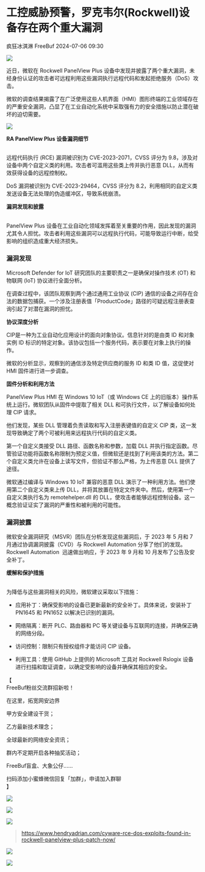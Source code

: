 #  工控威胁预警，罗克韦尔(Rockwell)设备存在两个重大漏洞   
疯狂冰淇淋  FreeBuf   2024-07-06 09:30  
  
![](https://mmbiz.qpic.cn/mmbiz_gif/qq5rfBadR38jUokdlWSNlAjmEsO1rzv3srXShFRuTKBGDwkj4gvYy34iajd6zQiaKl77Wsy9mjC0xBCRg0YgDIWg/640?wx_fmt=gif "")  
  
  
近日，微软在 Rockwell PanelView Plus 设备中发现并披露了两个重大漏洞，未经身份认证的攻击者可远程利用这些漏洞执行远程代码和发起拒绝服务（DoS）攻击。  
  
  
微软的调查结果揭露了在广泛使用这些人机界面（HMI）图形终端的工业领域存在的严重安全漏洞，凸显了在工业自动化系统中采取强有力的安全措施以防止潜在破坏的迫切需要。  
  
  
![](https://mmbiz.qpic.cn/mmbiz_png/qq5rfBadR3icibtibY92B7JPGmVIkxYSgCwg2iaOfZa3scGiakCclOHs0hkbfdmRGc51sWvoz6QhhW2nh2icKuy94MHw/640?wx_fmt=png&from=appmsg "")  
  
  
**RA PanelView Plus 设备漏洞细节**  
  
##   
  
远程代码执行 (RCE) 漏洞被识别为 CVE-2023-2071，CVSS 评分为 9.8，涉及对设备中两个自定义类的利用。攻击者可滥用这些类上传并执行恶意 DLL，从而有效获得设备的远程控制权。  
  
  
DoS 漏洞被识别为 CVE-2023-29464，CVSS 评分为 8.2，利用相同的自定义类发送设备无法处理的伪造缓冲区，导致系统崩溃。  
  
  
**漏洞发现和披露**  
  
##   
  
PanelView Plus 设备在工业自动化领域发挥着至关重要的作用，因此发现的漏洞尤其令人担忧。攻击者利用这些漏洞可以远程执行代码，可能导致运行中断，给受影响的组织造成重大经济损失。  
  
### 漏洞发现  
  
  
Microsoft Defender for IoT 研究团队的主要职责之一是确保对操作技术 (OT) 和物联网 (IoT) 协议进行全面分析。  
  
  
在调查过程中，该团队观察到两个通过通用工业协议 (CIP) 通信的设备之间存在合法的数据包捕获。一个涉及注册表值「ProductCode」路径的可疑远程注册表查询引起了对潜在漏洞的担忧。  
  
  
**协议深度分析**  
  
  
CIP是一种为工业自动化应用设计的面向对象协议。信息针对的是由类 ID 和对象实例 ID 标识的特定对象。该协议包括一个服务代码，表示要在对象上执行的操作。  
  
  
微软的分析显示，观察到的通信涉及特定供应商的服务 ID 和类 ID 值，这促使对 HMI 固件进行进一步调查。  
  
  
**固件分析和利用方法**  
  
  
PanelView Plus HMI 在 Windows 10 IoT（或 Windows CE 上的旧版本）操作系统上运行。微软团队从固件中提取了相关 DLL 和可执行文件，以了解设备如何处理 CIP 请求。  
  
  
他们发现，某些 DLL 管理着负责读取和写入注册表键值的自定义 CIP 类，这一发现导致确定了两个可被利用来远程执行代码的自定义类。  
  
  
第一个自定义类接受 DLL 路径、函数名称和参数，加载 DLL 并执行指定函数。尽管验证功能将函数名称限制为预定义值，但微软还是找到了利用该类的方法。第二个自定义类允许在设备上读写文件，但验证不那么严格，为上传恶意 DLL 提供了途径。  
  
  
微软通过编译与 Windows 10 IoT 兼容的恶意 DLL 演示了一种利用方法。他们使用第二个自定义类来上传 DLL，并将其放置在特定文件夹中。然后，使用第一个自定义类执行名为 remotehelper.dll 的 DLL，使攻击者能够远程控制设备。这一概念验证证实了漏洞的严重性和被利用的可能性。  
  
### 漏洞披露  
  
  
微软安全漏洞研究（MSVR）团队在分析发现这些漏洞后，于 2023 年 5 月和 7 月通过协调漏洞披露（CVD）与 Rockwell Automation 分享了他们的发现。Rockwell Automation  迅速做出响应，于 2023 年 9 月和 10 月发布了公告及安全补丁。  
  
  
**缓解和保护措施**  
  
  
##   
  
为降低与这些漏洞相关的风险，微软建议采取以下措施：  
  
- 应用补丁：确保受影响的设备已更新最新的安全补丁。具体来说，安装补丁 PN1645 和 PN1652 以解决已识别的漏洞。  
  
- 网络隔离：断开 PLC、路由器和 PC 等关键设备与互联网的连接，并确保正确的网络分段。  
  
- 访问控制：限制只有授权组件才能访问 CIP 设备。  
  
- 利用工具：使用 GitHub 上提供的 Microsoft 工具对 Rockwell Rslogix 设备进行扫描和取证调查，以确定受影响的设备并确保其相应的安全。  
  
【  
FreeBuf粉丝交流群招新啦！  
  
在这里，拓宽网安边界  
  
甲方安全建设干货；  
  
乙方最新技术理念；  
  
全球最新的网络安全资讯；  
  
群内不定期开启各种抽奖活动；  
  
FreeBuf盲盒、大象公仔......  
  
扫码添加小蜜蜂微信回复「加群」，申请加入群聊  
】  
  
![](https://mmbiz.qpic.cn/mmbiz_jpg/qq5rfBadR3ich6ibqlfxbwaJlDyErKpzvETedBHPS9tGHfSKMCEZcuGq1U1mylY7pCEvJD9w60pWp7NzDjmM2BlQ/640?wx_fmt=other&wxfrom=5&wx_lazy=1&wx_co=1&tp=webp "")  
  
  
![](https://mmbiz.qpic.cn/mmbiz_png/oQ6bDiaGhdyodyXHMOVT6w8DobNKYuiaE7OzFMbpar0icHmzxjMvI2ACxFql4Wbu2CfOZeadq1WicJbib6FqTyxEx6Q/640?wx_fmt=other&wxfrom=5&wx_lazy=1&wx_co=1&tp=webp "")  
  
![](https://mmbiz.qpic.cn/mmbiz_png/qq5rfBadR3icEEJemUSFlfufMicpZeRJZJ61icYlLmBLDpdYEZ7nIzpGovpHjtxITB6ibiaC3R5hoibVkQsVLQfdK57w/640?wx_fmt=other&wxfrom=5&wx_lazy=1&wx_co=1&tp=webp "")  
> https://www.hendryadrian.com/cyware-rce-dos-exploits-found-in-rockwell-panelview-plus-patch-now/  
  
  
![](https://mmbiz.qpic.cn/mmbiz_png/qq5rfBadR3icEEJemUSFlfufMicpZeRJZJ7JfyOicficFrgrD4BHnIMtgCpBbsSUBsQ0N7pHC7YpU8BrZWWwMMghoQ/640?wx_fmt=other&wxfrom=5&wx_lazy=1&wx_co=1&tp=webp "")  
  
[](http://mp.weixin.qq.com/s?__biz=Mzg2MTAwNzg1Ng==&mid=2247494513&idx=1&sn=d121e4f2e20b5ccd61ecf0ad3d8c2106&chksm=ce1f11eef96898f81380d9a50b1420949d8ab4fb9df77944c1d0a9368a1aa2df63106b75b47b&scene=21#wechat_redirect)  
  
[](http://mp.weixin.qq.com/s?__biz=Mzg2MTAwNzg1Ng==&mid=2247493976&idx=1&sn=70a35df0a9bd52d9ac09818483ff8810&chksm=ce1f13c7f9689ad10260fd6af11bcf78034d697b75e295281d4d5ce4a941d42ec8a24b9fc044&scene=21#wechat_redirect)  
  
[](https://mp.weixin.qq.com/s?__biz=MjM5NjA0NjgyMA==&mid=2651253272&idx=1&sn=82468d927062b7427e3ca8a912cb2dc7&scene=21#wechat_redirect)  
  
![](https://mmbiz.qpic.cn/mmbiz_gif/qq5rfBadR3icF8RMnJbsqatMibR6OicVrUDaz0fyxNtBDpPlLfibJZILzHQcwaKkb4ia57xAShIJfQ54HjOG1oPXBew/640?wx_fmt=gif&wxfrom=5&wx_lazy=1&tp=webp "")  
  
